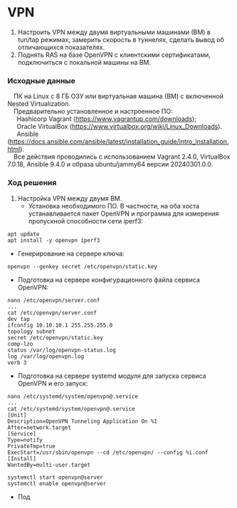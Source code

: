 # VPN
1. Настроить VPN между двумя виртуальными машинами (ВМ) в tun/tap режимах, замерить скорость в туннелях, сделать вывод об отличающихся показателях.
2. Поднять RAS на базе OpenVPN с клиентскими сертификатами, подключиться с локальной машины на ВМ.
### Исходные данные ###
&ensp;&ensp;ПК на Linux c 8 ГБ ОЗУ или виртуальная машина (ВМ) с включенной Nested Virtualization.<br/>
&ensp;&ensp;Предварительно установленное и настроенное ПО:<br/>
&ensp;&ensp;&ensp;Hashicorp Vagrant (https://www.vagrantup.com/downloads);<br/>
&ensp;&ensp;&ensp;Oracle VirtualBox (https://www.virtualbox.org/wiki/Linux_Downloads).<br/>
&ensp;&ensp;&ensp;Ansible (https://docs.ansible.com/ansible/latest/installation_guide/intro_installation.html).<br/>
&ensp;&ensp;Все действия проводились с использованием Vagrant 2.4.0, VirtualBox 7.0.18, Ansible 9.4.0 и образа ubuntu/jammy64 версии 20240301.0.0. <br/>
### Ход решения ###
1. Настройка VPN между двумя ВМ.
   - Установка необходимого ПО. В частности, на оба хоста устанавливается пакет OpenVPN и программа для измерения пропускной способности сети iperf3:
  ```shell
  apt update
  apt install -y openvpn iperf3
  ```
  - Генерирование на сервере ключа:
  ```shell
  openvpn --genkey secret /etc/openvpn/static.key
  ```
  - Подготовка на сервере конфигурационного файла сервиса OpenVPN:
  ```shell
  nano /etc/openvpn/server.conf
  ...
  cat /etc/openvpn/server.conf
  dev tap
  ifconfig 10.10.10.1 255.255.255.0
  topology subnet
  secret /etc/openvpn/static.key
  comp-lzo
  status /var/log/openvpn-status.log
  log /var/log/openvpn.log
  verb 3
  ```
  - Подготовка на сервере systemd модуля для запуска сервиса OpenVPN и его запуск:
  ```shell
  nano /etc/systemd/system/openvpn@.service
  ...
  cat /etc/systemd/system/openvpn@.service
  [Unit]
  Description=OpenVPN Tunneling Application On %I
  After=network.target
  [Service]
  Type=notify
  PrivateTmp=true
  ExecStart=/usr/sbin/openvpn --cd /etc/openvpn/ --config %i.conf
  [Install]
  WantedBy=multi-user.target

  systemctl start openvpn@server
  systemctl enable openvpn@server
  ```
  - Под
